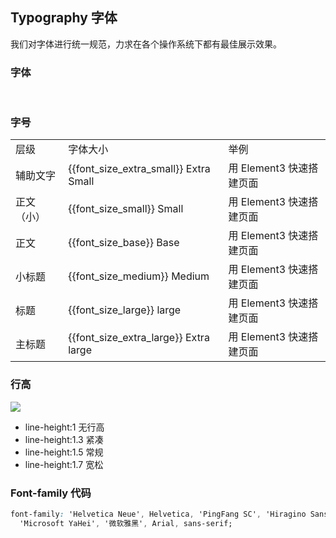 <script>
  import bus from '../../bus';
  import { reactive, toRefs, ref, getCurrentInstance, onMounted, watch } from 'vue'
  export default {
    setup(){
      const original=reactive({
         'font_size_extra_large': '20px',
         'font_size_large': '18px',
         'font_size_medium': '16px',
         'font_size_base': '14px',
         'font_size_small': '13px',
         'font_size_extra_small': '12px'
      })
      const varMap=[
         '$--font-size-extra-large',
         '$--font-size-large',
         '$--font-size-medium',
         '$--font-size-base',
         '$--font-size-small',
        '$--font-size-extra-small'
      ]
      const global=reactive({})
      const font_size_extra_large=ref
      ('')
      const font_size_large=ref('')
      const font_size_medium=ref('')
      const font_size_base=ref('')
      const font_size_small=ref('')
      const font_size_extra_small=ref('')

      const tintColor=(color, tint)=>{
        return tintColor(color, tint)
      }

      const setGlobal=()=>{
        if (window.userThemeConfig) {
          self.global = window.userThemeConfig.global;
        }
      }

      onMounted(()=>{
        setGlobal()
      })

      watch(global, value =>{
          varMap.forEach((v) => {
            const key = v.replace('$--', '').replace(/-/g, '_')
            if (value[v]) {
              self[key] = value[v]
            } else {
              self[key] = original[key]
            }
          });
      },{
        immediate: true,
      }
      )
  return{
    ...toRefs(global),
    font_size_extra_large,
    font_size_large,
    font_size_medium,
    font_size_base,
    font_size_small,
    font_size_extra_small,
    tintColor,
    setGlobal,
    varMap,
    ...toRefs(original)
  }
}}
</script>

## Typography 字体

我们对字体进行统一规范，力求在各个操作系统下都有最佳展示效果。

### 字体

<div class="demo-term-box">
<img src="../../assets/images/term-pingfang.png" alt="">
<img src="../../assets/images/term-hiragino.png" alt="">
<img src="../../assets/images/term-microsoft.png" alt="">
<img src="../../assets/images/term-sf.png" alt="">
<img src="../../assets/images/term-helvetica.png" alt="">
<img src="../../assets/images/term-arial.png" alt="">
</div>

### 字号

<table class="demo-typo-size">
  <tbody>
  <tr
    >
      <td>层级</td>
      <td>字体大小</td>
      <td class="color-dark-light">举例</td>
    </tr>
    <tr
    :style="{ fontSize: font_size_extra_small }"
    >
      <td>辅助文字</td>
      <td class="color-dark-light">{{font_size_extra_small}} Extra Small</td>
      <td>用 Element3 快速搭建页面</td>
    </tr>
    <tr
    :style="{ fontSize: font_size_small }"
    >
      <td>正文（小）</td>
      <td class="color-dark-light">{{font_size_small}} Small</td>
      <td>用 Element3 快速搭建页面</td>
    </tr>
    <tr
    :style="{ fontSize: font_size_base }"
    >
      <td>正文</td>
      <td class="color-dark-light">{{font_size_base}} Base</td>
      <td>用 Element3 快速搭建页面</td>
    </tr>
    <tr
    :style="{ fontSize: font_size_medium }"
    >
      <td>小标题</td>
      <td class="color-dark-light">{{font_size_medium}} Medium</td>
      <td>用 Element3 快速搭建页面</td>
    </tr>
    <tr
    :style="{ fontSize: font_size_large }"
    >
      <td>标题</td>
      <td class="color-dark-light">{{font_size_large}} large</td>
      <td>用 Element3 快速搭建页面</td>
    </tr>
    <tr
    :style="{ fontSize: font_size_extra_large }"
    >
      <td>主标题</td>
      <td class="color-dark-light">{{font_size_extra_large}} Extra large</td>
      <td>用 Element3 快速搭建页面</td>
    </tr>
  </tbody>
</table>

### 行高

<div>
<img class="lineH-left" src="~examples/assets/images/typography.png" />
<ul class="lineH-right">
<li>line-height:1 <span>无行高</span></li>
<li>line-height:1.3 <span>紧凑</span></li>
<li>line-height:1.5 <span>常规</span></li>
<li>line-height:1.7 <span>宽松</span></li>
</ul>
</div>

### Font-family 代码

```css
font-family: 'Helvetica Neue', Helvetica, 'PingFang SC', 'Hiragino Sans GB',
  'Microsoft YaHei', '微软雅黑', Arial, sans-serif;
```
